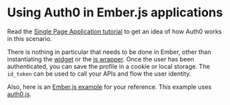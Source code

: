 # Using Auth0 in Ember.js applications

Read the [Single Page Application tutorial](singlepageapp-tutorial) to get an idea of how Auth0 works in this scenario. 

There is nothing in particular that needs to be done in Ember, other than instantiating the [widget](https://github.com/auth0/auth0-widget.js) or the [js wrapper]([widget](https://github.com/auth0/auth0.js)). Once the user has been authenticated, you can save the profile in a cookie or local storage. The `id_token` can be used to call your APIs and flow the user identity.

Also, here is an [Ember.js example](https://github.com/kiwiupover/ember-auth0) for your reference. This example uses [auth0.js](https://github.com/auth0/auth0.js).